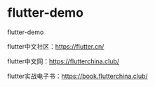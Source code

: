 # flutter-demo
flutter-demo

flutter中文社区：https://flutter.cn/

flutter中文网：https://flutterchina.club/

flutter实战电子书：https://book.flutterchina.club/
